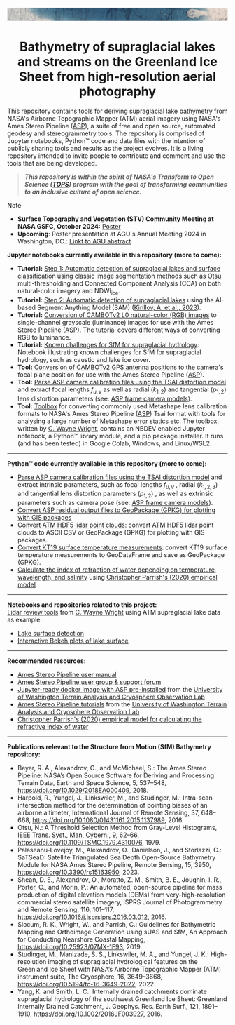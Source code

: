 ![repository_banner](presentations/supraglacial_lake_banner_image.jpg)  
# <div align="center">Bathymetry of supraglacial lakes and streams on the Greenland Ice Sheet from high-resolution aerial photography</div>
This repository contains tools for deriving supraglacial lake bathymetry from NASA's Airborne Topographic Mapper (ATM) aerial imagery using NASA's Ames Stereo Pipeline ([ASP](https://stereopipeline.readthedocs.io/en/latest/index.html)), a suite of free and open source, automated geodesy and stereogrammetry tools. The repository is comprised of Jupyter notebooks, Python™ code and data files with the intention of publicly sharing tools and results as the project evolves. It is a living repository intended to invite people to contribute and comment and use the tools that are being developed.

>__*This repository is within the spirit of NASA's Transform to Open Science ([TOPS](https://nasa.github.io/Transform-to-Open-Science/)) program with the goal of transforming communities to an inclusive culture of open science.*__

>[!NOTE]
>* **Surface Topography and Vegetation (STV) Community Meeting at NASA GSFC, October 2024:** [Poster](https://github.com/mstudinger/ATM-SfM-Bathymetry/blob/main/presentations/STV_Community_Meeting_GSFC_2024_Greenland_lake_bathymetry.svgz.pdf)  
>* **Upcoming**: Poster presentation at AGU's Annual Meeting 2024 in Washington, DC.: [Linkt to AGU abstract](https://agu.confex.com/agu/agu24/meetingapp.cgi/Paper/1528333)



**Jupyter notebooks currently available in this repository (more to come):**  
* **Tutorial:** [Step 1: Automatic detection of supraglacial lakes and surface classification](https://github.com/mstudinger/ATM-SfM-Bathymetry/blob/main/Jupyter/CAMBOTv2_lake_detection_using_NDWI_and_Otsu_thresholding.ipynb) using classic image segmentation methods such as [Otsu](https://doi.org/10.1109/TSMC.1979.4310076) multi-thresholding and Connected Component Analysis (CCA) on both natural-color imagery and NDWI<sub>ice</sub>.  
* **Tutorial:** [Step 2: Automatic detection of supraglacial lakes](https://github.com/mstudinger/ATM-SfM-Bathymetry/blob/main/Jupyter/CAMBOT_v2_lake_detection_using_SAM.ipynb) using the AI-based Segment Anything Model (SAM) ([Kirillov, A. et al., 2023](http://arxiv.org/abs/2304.02643)).  
* **Tutorial:** [Conversion of CAMBOTv2 L0 natural-color (RGB) images](https://github.com/mstudinger/ATM-SfM-Bathymetry/blob/main/Jupyter/CAMBOTv2_RGB_to_luminance.ipynb) to single-channel grayscale (luminance) images for use with the Ames Stereo Pipeline ([ASP](https://stereopipeline.readthedocs.io/en/latest/index.html)). The tutorial covers different ways of converting RGB to luminance.
* **Tutorial:** [Known challenges for SfM for supraglacial hydrology](https://github.com/mstudinger/ATM-SfM-Bathymetry/blob/main/Jupyter/SfM_supraglacial_hydrology_known_challenges.ipynb): Notebook illustrating known challenges for SfM for supraglacial hydrology, such as caustic and lake ice cover.  
* **Tool:** [Conversion of CAMBOTv2 GPS antenna positions](https://github.com/mstudinger/ATM-SfM-Bathymetry/blob/main/Jupyter/CAMBOTv2_convert_GPS_to_camera_pos.ipynb) to the camera's focal plane position for use with the Ames Stereo Pipeline ([ASP](https://stereopipeline.readthedocs.io/en/latest/index.html)).
* **Tool:** [Parse ASP camera calibration files using the TSAI distortion model](https://github.com/mstudinger/ATM-SfM-Bathymetry/blob/main/Jupyter/parse_ASP_Tsai_camera_calibration_files.ipynb) and extract focal lengths $f_{u, v}$ as well as radial ($k_{1, 2}$) and tangential ($p_{1, 2}$) lens distortion parameters (see: [ASP frame camera models](https://stereopipeline.readthedocs.io/en/latest/pinholemodels.html)).
* **Tool:** [Toolbox](https://github.com/lidar532/ww_MetaShapelib) for converting commonly used Metashape lens calibration formats to NASA's Ames Stereo Pipeline ([ASP](https://stereopipeline.readthedocs.io/en/latest/index.html)) Tsai format with tools for analysing a large number of Metashape error statics etc. The toolbox, written by [C. Wayne Wright](https://github.com/lidar532), contains an NBDEV enabled Jupyter notebook, a Python™ library module, and a pip package installer. It runs (and has been tested) in Google Colab, Windows, and Linux/WSL2.    
***
**Python™ code currently available in this repository (more to come):**
* [Parse ASP camera calibration files using the TSAI distortion model](https://github.com/mstudinger/ATM-SfM-Bathymetry/blob/main/Python/parse_ASP_TSAI_camera_calibration_files.py) and extract intrinsic parameters, such as focal lengths $f_{u, v}$ , radial ($k_{1, 2, 3}$) and tangential  lens distortion parameters ($p_{1, 2}$) , as well as extrinsic parameters such as camera pose (see: [ASP frame camera models](https://stereopipeline.readthedocs.io/en/latest/pinholemodels.html)).
* [Convert ASP residual output files to GeoPackage (GPKG) for plotting with GIS packages](https://github.com/mstudinger/ATM-SfM-Bathymetry/blob/main/Python/convert_asp_residual_output_to_gpkg.py)
* [Convert ATM HDF5 lidar point clouds](https://github.com/mstudinger/ATM-SfM-Bathymetry/blob/main/Python/convert_ATM_H5_to_csv_and_gpkd.py): convert ATM HDF5 lidar point clouds to ASCII CSV or GeoPackage (GPKG) for plotting with GIS packages.
* [Convert KT19 surface temperature measurements](https://github.com/mstudinger/ATM-SfM-Bathymetry/blob/main/Python/convert_KT19_to_gpkg.py): convert KT19 surface temperature measurements to GeoDataFrame and save as GeoPackage (GPKG).
*  [Calculate the index of refraction of water depending on temperature, wavelength, and salinity](https://github.com/mstudinger/ATM-SfM-Bathymetry/blob/main/Python/calc_refractive_index_of_water.py) using [Christopher Parrish's (2020) empirical model](https://research.engr.oregonstate.edu/parrish/index-refraction-seawater-and-freshwater-function-wavelength-and-temperature)
***
**Notebooks and repositories related to this project:**  
[Lidar review tools](https://lidar532.github.io/lidar_review_tools/) from [C. Wayne Wright](https://github.com/lidar532) using ATM supraglacial lake data as example:
* [Lake surface detection](https://lidar532.github.io/lidar_review_tools/detect_lidar_water_surface.html)
* [Interactive Bokeh plots of lake surface](https://lidar532.github.io/lidar_review_tools/ww_bokeh.html)
___

**Recommended resources:**
* [Ames Stereo Pipeline user manual](https://stereopipeline.readthedocs.io/en/latest/index.html)
* [Ames Stereo Pipeline user group & support forum](https://groups.google.com/forum/#!forum/ames-stereo-pipeline-support)
* [Jupyter-ready docker image with ASP pre-installed](https://github.com/uw-cryo/asp-binder) from the [University of Washington Terrain Analysis and Cryosphere Observation Lab](https://github.com/uw-cryo)
* [Ames Stereo Pipeline tutorials](https://github.com/uw-cryo/asp_tutorials) from the [University of Washington Terrain Analysis and Cryosphere Observation Lab](https://github.com/uw-cryo)
*  [Christopher Parrish's (2020) empirical model for calculating the refractive index of water](https://research.engr.oregonstate.edu/parrish/index-refraction-seawater-and-freshwater-function-wavelength-and-temperature)

***

**Publications relevant to the Structure from Motion (SfM) Bathymetry repository:**
* Beyer, R. A., Alexandrov, O., and McMichael, S.: The Ames Stereo Pipeline: NASA’s Open Source Software for Deriving and Processing Terrain Data, Earth and Space Science, 5, 537–548, https://doi.org/10.1029/2018EA000409, 2018.
* Harpold, R., Yungel, J., Linkswiler, M., and Studinger, M.: Intra-scan intersection method for the determination of pointing biases of an airborne altimeter, International Journal of Remote Sensing, 37, 648–668, https://doi.org/10.1080/01431161.2015.1137989, 2016.
* Otsu, N.: A Threshold Selection Method from Gray-Level Histograms, IEEE Trans. Syst., Man, Cybern., 9, 62–66, https://doi.org/10.1109/TSMC.1979.4310076, 1979.
* Palaseanu-Lovejoy, M., Alexandrov, O., Danielson, J., and Storlazzi, C.: SaTSeaD: Satellite Triangulated Sea Depth Open-Source Bathymetry Module for NASA Ames Stereo Pipeline, Remote Sensing, 15, 3950, https://doi.org/10.3390/rs15163950, 2023.
* Shean, D. E., Alexandrov, O., Moratto, Z. M., Smith, B. E., Joughin, I. R., Porter, C., and Morin, P.: An automated, open-source pipeline for mass production of digital elevation models (DEMs) from very-high-resolution commercial stereo satellite imagery, ISPRS Journal of Photogrammetry and Remote Sensing, 116, 101–117, https://doi.org/10.1016/j.isprsjprs.2016.03.012, 2016.
* Slocum, R. K., Wright, W., and Parrish, C.: Guidelines for Bathymetric Mapping and Orthoimage Generation using sUAS and SfM, An Approach for Conducting Nearshore Coastal Mapping, https://doi.org/10.25923/07MX-1F93, 2019.
* Studinger, M., Manizade, S. S., Linkswiler, M. A., and Yungel, J. K.: High-resolution imaging of supraglacial hydrological features on the Greenland Ice Sheet with NASA’s Airborne Topographic Mapper (ATM) instrument suite, The Cryosphere, 16, 3649–3668, https://doi.org/10.5194/tc-16-3649-2022, 2022.
* Yang, K. and Smith, L. C.: Internally drained catchments dominate supraglacial hydrology of the southwest Greenland Ice Sheet: Greenland Internally Drained Catchment, J. Geophys. Res. Earth Surf., 121, 1891–1910, https://doi.org/10.1002/2016JF003927, 2016.

